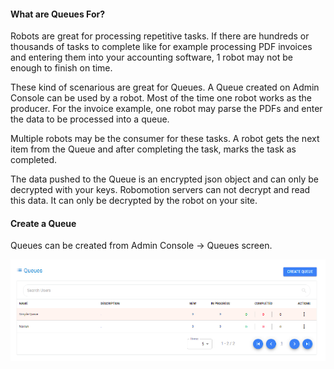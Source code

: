 #### What are Queues For?
Robots are great for processing repetitive tasks. If there are hundreds or thousands of tasks to complete like for example processing PDF invoices and entering them into your accounting software, 1 robot may not be enough to finish on time.

These kind of scenarious are great for Queues. A Queue created on Admin Console can be used by a robot. Most of the time one robot works
as the producer. For the invoice example, one robot may parse the PDFs and enter the data to be processed into a queue. 

Multiple robots may be the consumer for these tasks. A robot gets the next item from the Queue and after completing the task, marks
the task as completed.

The data pushed to the Queue is an encrypted json object and can only be decrypted with your keys. Robomotion servers can not decrypt and read this data. It can only be decrypted by the robot on your site.

#### Create a Queue
Queues can be created from Admin Console -> Queues screen.

![Queues](https://raw.githubusercontent.com/robomotionio/robomotion-tutorials/master/images/queues.png)
